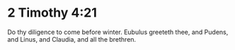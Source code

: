 # 2 Timothy 4:21

Do thy diligence to come before winter. Eubulus greeteth thee, and Pudens, and Linus, and Claudia, and all the brethren.